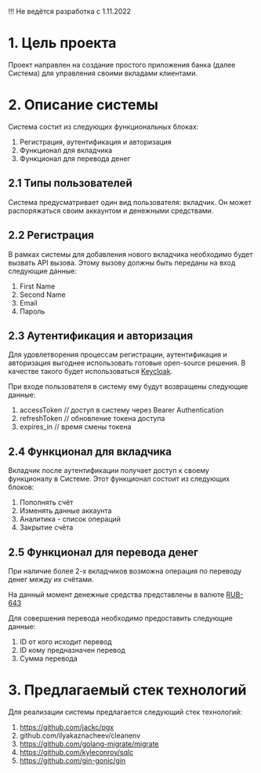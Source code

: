!!! Не ведётся разработка с 1.11.2022

# 1. Цель проекта

Проект направлен на создание простого приложения банка (далее Система) для управления своими вкладами клиентами.

# 2. Описание системы

Система состит из следующих функциональных блоках:

1. Регистрация, аутентификация и авторизация
2. Функционал для вкладчика
3. Функционал для перевода денег

## 2.1 Типы пользователей

Система предусматривает один вид пользователя: вкладчик. Он может распоряжаться своим аккаунтом и денежными средствами.

## 2.2 Регистрация

В рамках системы для добавления нового вкладчика необходимо будет вызвать API вызова.
Этому вызову должны быть переданы на вход следующие данные:

1. First Name
2. Second Name
3. Email
4. Пароль

## 2.3 Аутентификация и авторизация

Для удовлетворения процессам регистрации, аутентификация и авторизация выгоднее использовать
готовые open-source решения. В качестве такого будет использоваться [Keycloak](https://www.keycloak.org/).

При входе пользователя в систему ему будут возвращены следующие данные:

1. accessToken // доступ в систему через Bearer Authentication
2. refreshToken // обновление токена доступа
3. expires_in // время смены токена

## 2.4 Функционал для вкладчика

Вкладчик после аутентификации получает доступ к своему функционалу в Системе. Этот функционал состоит из следующих блоков:

1. Пополнять счёт
2. Изменять данные аккаунта
3. Аналитика - список операций
4. Закрытие счёта

## 2.5 Функционал для перевода денег

При наличие более 2-х вкладчиков возможна операция по переводу денег между их счётами.

На данный момент денежные средства представлены в валюте [RUB-643](https://www.iso.org/ru/iso-4217-currency-codes.html)

Для совершения перевода необходимо предоставить следующие данные:

1. ID от кого исходит перевод
2. ID кому предназначен перевод
3. Сумма перевода

# 3. Предлагаемый стек технологий

Для реализации системы предлагается следующий стек технологий:

1. https://github.com/jackc/pgx
2. github.com/ilyakaznacheev/cleanenv
3. https://github.com/golang-migrate/migrate
4. https://github.com/kyleconroy/sqlc
5. https://github.com/gin-gonic/gin
